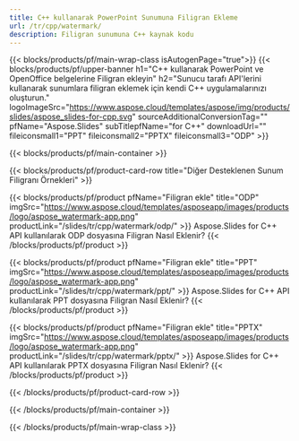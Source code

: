 ```yaml
---
title: C++ kullanarak PowerPoint Sunumuna Filigran Ekleme
url: /tr/cpp/watermark/
description: Filigran sunumuna C++ kaynak kodu
---
```


{{< blocks/products/pf/main-wrap-class isAutogenPage="true">}}
{{< blocks/products/pf/upper-banner h1="C++ kullanarak PowerPoint ve OpenOffice belgelerine Filigran ekleyin" h2="Sunucu tarafı API'lerini kullanarak sunumlara filigran eklemek için kendi C++ uygulamalarınızı oluşturun." logoImageSrc="https://www.aspose.cloud/templates/aspose/img/products/slides/aspose_slides-for-cpp.svg" sourceAdditionalConversionTag="" pfName="Aspose.Slides" subTitlepfName="for C++" downloadUrl="" fileiconsmall1="PPT" fileiconsmall2="PPTX" fileiconsmall3="ODP" >}}

{{< blocks/products/pf/main-container >}}

{{< blocks/products/pf/product-card-row title="Diğer Desteklenen Sunum Filigranı Örnekleri" >}}

{{< blocks/products/pf/product pfName="Filigran ekle" title="ODP" imgSrc="https://www.aspose.cloud/templates/asposeapp/images/products/logo/aspose_watermark-app.png" productLink="/slides/tr/cpp/watermark/odp/" >}}
Aspose.Slides for C++ API kullanılarak ODP dosyasına Filigran Nasıl Eklenir?
{{< /blocks/products/pf/product >}}

{{< blocks/products/pf/product pfName="Filigran ekle" title="PPT" imgSrc="https://www.aspose.cloud/templates/asposeapp/images/products/logo/aspose_watermark-app.png" productLink="/slides/tr/cpp/watermark/ppt/" >}}
Aspose.Slides for C++ API kullanılarak PPT dosyasına Filigran Nasıl Eklenir?
{{< /blocks/products/pf/product >}}

{{< blocks/products/pf/product pfName="Filigran ekle" title="PPTX" imgSrc="https://www.aspose.cloud/templates/asposeapp/images/products/logo/aspose_watermark-app.png" productLink="/slides/tr/cpp/watermark/pptx/" >}}
Aspose.Slides for C++ API kullanılarak PPTX dosyasına Filigran Nasıl Eklenir?
{{< /blocks/products/pf/product >}}



{{< /blocks/products/pf/product-card-row >}}

{{< /blocks/products/pf/main-container >}}
    
{{< /blocks/products/pf/main-wrap-class >}}